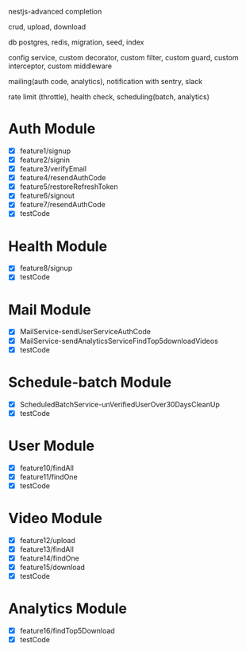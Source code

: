 nestjs-advanced completion

crud, upload, download

db postgres, redis, migration, seed, index

config service, custom decorator, custom filter, custom guard, custom interceptor, custom middleware

mailing(auth code, analytics), notification with sentry, slack

rate limit (throttle), health check, scheduling(batch, analytics)

# Auth Module

- [x] feature1/signup
- [x] feature2/signin
- [x] feature3/verifyEmail
- [x] feature4/resendAuthCode
- [x] feature5/restoreRefreshToken
- [x] feature6/signout
- [x] feature7/resendAuthCode
- [x] testCode

# Health Module

- [x] feature8/signup
- [x] testCode

# Mail Module

- [x] MailService-sendUserServiceAuthCode
- [x] MailService-sendAnalyticsServiceFindTop5downloadVideos
- [x] testCode

# Schedule-batch Module

- [x] ScheduledBatchService-unVerifiedUserOver30DaysCleanUp
- [x] testCode

# User Module

- [x] feature10/findAll
- [x] feature11/findOne
- [x] testCode

# Video Module

- [x] feature12/upload
- [x] feature13/findAll
- [x] feature14/findOne
- [x] feature15/download
- [x] testCode

# Analytics Module

- [x] feature16/findTop5Download
- [x] testCode
